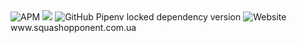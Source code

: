 
<img alt="APM" src="https://img.shields.io/apm/l/vim-mode">
<img src="https://img.shields.io/badge/code%20style-black-000000.svg" /> 
<img alt="GitHub Pipenv locked dependency version" src="https://img.shields.io/github/pipenv/locked/dependency-version/metabolize/rq-dashboard-on-heroku/flask">
<img alt="Website" src="https://img.shields.io/website?down_color=lightgrey&down_message=offline&style=for-the-badge&up_color=blue&up_message=online&url=https%3A%2F%2Fshields.io">www.squashopponent.com.ua
